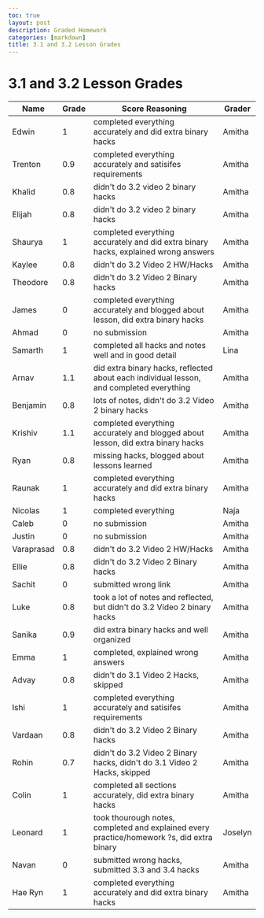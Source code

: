 ```yaml
---
toc: true
layout: post
description: Graded Homework 
categories: [markdown]
title: 3.1 and 3.2 Lesson Grades 
---
```


# 3.1 and 3.2 Lesson Grades 

| Name | Grade | Score Reasoning | Grader | 
| --- | --- | --- | --- |
| Edwin | 1 | completed everything accurately and did extra binary hacks | Amitha |
| Trenton | 0.9 | completed everything accurately and satisifes requirements | Amitha |
| Khalid | 0.8 | didn't do 3.2 video 2 binary hacks | Amitha |
| Elijah | 0.8 | didn't do 3.2 video 2 binary hacks | Amitha |
| Shaurya | 1 | completed everything accurately and did extra binary hacks, explained wrong answers | Amitha |
| Kaylee | 0.8 | didn't do 3.2 Video 2 HW/Hacks | Amitha |
| Theodore | 0.8 | didn't do 3.2 Video 2 Binary hacks | Amitha |
| James | 0 | completed everything accurately and blogged about lesson, did extra binary hacks | Amitha |
| Ahmad | 0 | no submission | Amitha |
| Samarth | 1 | completed all hacks and notes well and in good detail | Lina |
| Arnav | 1.1 | did extra binary hacks, reflected about each individual lesson, and completed everything |Amitha |
| Benjamin | 0.8 | lots of notes, didn't do 3.2 Video 2 binary hacks | Amitha |
| Krishiv | 1.1 | completed everything accurately and blogged about lesson, did extra binary hacks | Amitha |
| Ryan | 0.8 | missing hacks, blogged about lessons learned | Amitha |
| Raunak | 1 | completed everything accurately and did extra binary hacks | Amitha |
| Nicolas | 1 | completed everything | Naja |
| Caleb | 0 | no submission | Amitha |
| Justin | 0 | no submission | Amitha |
| Varaprasad | 0.8 | didn't do 3.2 Video 2 HW/Hacks | Amitha |
| Ellie | 0.8 | didn't do 3.2 Video 2 Binary hacks | Amitha |
| Sachit | 0 | submitted wrong link | Amitha |
| Luke | 0.8 | took a lot of notes and reflected,  but didn't do 3.2 Video 2 binary hacks | Amitha |
| Sanika | 0.9 | did extra binary hacks and well organized | Amitha |
| Emma | 1 | completed, explained wrong answers | Amitha |
| Advay | 0.8 | didn't do 3.1 Video 2 Hacks, skipped | Amitha |
| Ishi | 1 | completed everything accurately and satisifes requirements | Amitha |
| Vardaan | 0.8 | didn't do 3.2 Video 2 Binary hacks | Amitha |
| Rohin | 0.7 | didn't do 3.2 Video 2 Binary hacks, didn't do 3.1 Video 2 Hacks, skipped | Amitha |
| Colin | 1 | completed all sections accurately, did extra binary hacks | Amitha |
| Leonard | 1 | took thourough notes, completed and explained every practice/homework ?s, did extra binary | Joselyn
| Navan | 0 | submitted wrong hacks, submitted 3.3 and 3.4 hacks | Amitha |
| Hae Ryn | 1 | completed everything accurately and did extra binary hacks | Amitha |
